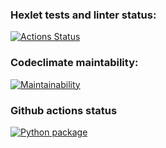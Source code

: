 ### Hexlet tests and linter status:
[![Actions Status](https://github.com/crackozabl/python-project-lvl1/workflows/hexlet-check/badge.svg)](https://github.com/crackozabl/python-project-lvl1/actions)

### Codeclimate maintability:
[![Maintainability](https://api.codeclimate.com/v1/badges/a99a88d28ad37a79dbf6/maintainability)](https://codeclimate.com/github/codeclimate/codeclimate/maintainability)

### Github actions status
[![Python package](https://github.com/crackozabl/python-project-lvl1/actions/workflows/python-package.yml/badge.svg?branch=main)](https://github.com/crackozabl/python-project-lvl1/actions/workflows/python-package.yml)
